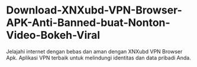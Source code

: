# Download-XNXubd-VPN-Browser-APK-Anti-Banned-buat-Nonton-Video-Bokeh-Viral
Jelajahi internet dengan bebas dan aman dengan XNXubd VPN Browser Apk. Aplikasi VPN terbaik untuk melindungi identitas dan data pribadi Anda.
